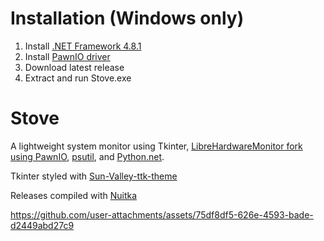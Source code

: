 # Installation (Windows only)
1. Install [.NET Framework 4.8.1](https://dotnet.microsoft.com/en-us/download/dotnet-framework/thank-you/net481-web-installer)
2. Install [PawnIO driver](https://pawnio.eu/)
3. Download latest release
4. Extract and run Stove.exe

# Stove
A lightweight system monitor using Tkinter, [LibreHardwareMonitor fork using PawnIO](https://github.com/namazso/LibreHardwareMonitor/tree/pawnio-squashed), [psutil](https://github.com/giampaolo/psutil), and [Python.net](https://github.com/pythonnet/pythonnet).

Tkinter styled with [Sun-Valley-ttk-theme](https://github.com/rdbende/Sun-Valley-ttk-theme)

Releases compiled with [Nuitka](https://github.com/Nuitka/Nuitka)

https://github.com/user-attachments/assets/75df8df5-626e-4593-bade-d2449abd27c9
